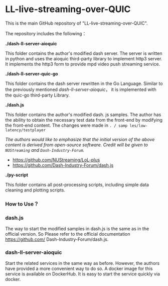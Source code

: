 # LL-live-streaming-over-QUIC

This is the main GitHub repository of "LL-live-streaming-over-QUIC".

The repository includes the following：

**./dash-ll-server-aioquic**

This folder contains the author's modified dash server. The server is written in python and
uses the aioquic third-party library to implement http3 server. It implements the http3 form
to provide mpd video push streaming service.

**./dash-ll-server-quic-go**

This folder contains the dash server rewritten in the Go Language. Similar to the previously
mentioned *dash-ll-server-aioquic*， it is implemented with the quic-go third-party Library.

**./dash.js**

This folder contains the author's modified dash. js samples. The author has the ability to
obtain the necessary test data from the front-end by modifying the front-end content. The
changes were made in `. / samp les/low-latency/testplayer`

*The authors would like to emphasize that the initial version of the above content is derived
from open-source software. Credit will be given to `NUStreaming` and `Dash-Industry-Forum`.*

+ https://github.com/NUStreaming/LoL-plus
+ https://github.com/Dash-Industry-Forum/dash.js

**./py-script**

This folder contains all post-processing scripts, including simple data cleaning and plotting
scripts.

### How to Use？
### dash.js
The way to start the modified samples in dash.js is the same as in the official version. So
Please refer to the official documentation
https://github.com/
Dash-Industry-Forum/dash.js.

### dash-ll-server-aioquic
Start the related services in the same way as before.
However, the authors have provided a more convenient way to do so. A docker image for this
service is available on DockerHub. It is easy to start the service quickly via docker.
